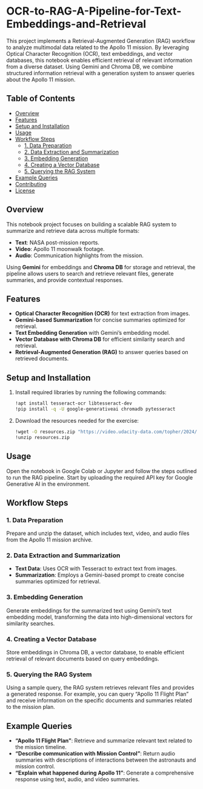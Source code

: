 # OCR-to-RAG-A-Pipeline-for-Text-Embeddings-and-Retrieval

This project implements a Retrieval-Augmented Generation (RAG) workflow to analyze multimodal data related to the Apollo 11 mission. By leveraging Optical Character Recognition (OCR), text embeddings, and vector databases, this notebook enables efficient retrieval of relevant information from a diverse dataset. Using Gemini and Chroma DB, we combine structured information retrieval with a generation system to answer queries about the Apollo 11 mission.

## Table of Contents

- [Overview](#overview)
- [Features](#features)
- [Setup and Installation](#setup-and-installation)
- [Usage](#usage)
- [Workflow Steps](#workflow-steps)
  - [1. Data Preparation](#1-data-preparation)
  - [2. Data Extraction and Summarization](#2-data-extraction-and-summarization)
  - [3. Embedding Generation](#3-embedding-generation)
  - [4. Creating a Vector Database](#4-creating-a-vector-database)
  - [5. Querying the RAG System](#5-querying-the-rag-system)
- [Example Queries](#example-queries)
- [Contributing](#contributing)
- [License](#license)

## Overview

This notebook project focuses on building a scalable RAG system to summarize and retrieve data across multiple formats:
- **Text**: NASA post-mission reports.
- **Video**: Apollo 11 moonwalk footage.
- **Audio**: Communication highlights from the mission.

Using **Gemini** for embeddings and **Chroma DB** for storage and retrieval, the pipeline allows users to search and retrieve relevant files, generate summaries, and provide contextual responses.

## Features

- **Optical Character Recognition (OCR)** for text extraction from images.
- **Gemini-based Summarization** for concise summaries optimized for retrieval.
- **Text Embedding Generation** with Gemini’s embedding model.
- **Vector Database with Chroma DB** for efficient similarity search and retrieval.
- **Retrieval-Augmented Generation (RAG)** to answer queries based on retrieved documents.

## Setup and Installation

1. Install required libraries by running the following commands:
    ```bash
    !apt install tesseract-ocr libtesseract-dev
    !pip install -q -U google-generativeai chromadb pytesseract
    ```

2. Download the resources needed for the exercise:
    ```bash
    !wget -O resources.zip "https://video.udacity-data.com/topher/2024/June/66744e79_resources/resources.zip"
    !unzip resources.zip
    ```

## Usage

Open the notebook in Google Colab or Jupyter and follow the steps outlined to run the RAG pipeline. Start by uploading the required API key for Google Generative AI in the environment.

## Workflow Steps

### 1. Data Preparation
Prepare and unzip the dataset, which includes text, video, and audio files from the Apollo 11 mission archive.

### 2. Data Extraction and Summarization
- **Text Data**: Uses OCR with Tesseract to extract text from images.
- **Summarization**: Employs a Gemini-based prompt to create concise summaries optimized for retrieval.

### 3. Embedding Generation
Generate embeddings for the summarized text using Gemini’s text embedding model, transforming the data into high-dimensional vectors for similarity searches.

### 4. Creating a Vector Database
Store embeddings in Chroma DB, a vector database, to enable efficient retrieval of relevant documents based on query embeddings.

### 5. Querying the RAG System
Using a sample query, the RAG system retrieves relevant files and provides a generated response. For example, you can query “Apollo 11 Flight Plan” and receive information on the specific documents and summaries related to the mission plan.

## Example Queries

- **“Apollo 11 Flight Plan”**: Retrieve and summarize relevant text related to the mission timeline.
- **“Describe communication with Mission Control”**: Return audio summaries with descriptions of interactions between the astronauts and mission control.
- **“Explain what happened during Apollo 11”**: Generate a comprehensive response using text, audio, and video summaries.


